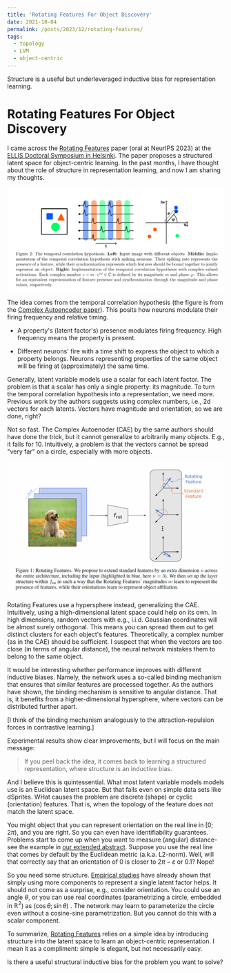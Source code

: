 ```yaml
---
title: 'Rotating Features For Object Discovery'
date: 2021-10-04
permalink: /posts/2023/12/rotating-features/
tags:
  - topology
  - LVM
  - object-centric
---
```


Structure is a useful but underleveraged inductive bias for representation learning. 

# Rotating Features For Object Discovery

I came across the [Rotating Features](http://arxiv.org/abs/2306.00600) paper (oral at NeurIPS 2023) at the [ELLIS Doctoral Symposium in Helsinki](https://path2phd.substack.com/p/p2p-no-39-what-industry-can-tell). The paper proposes a structured latent space for object-centric learning. In the past months, I have thought about the role of structure in representation learning, and now I am sharing my thoughts.


![Temporal correlation hypothesis](/images/posts/temp_corr.png)

The idea comes from the temporal correlation hypothesis (the figure is from the [Complex Autoencoder paper](http://arxiv.org/abs/2204.02075)). This posits how neurons modulate their firing frequency and relative timing.

- A property's (latent factor's) presence modulates firing frequency. High frequency means the property is present.
    
- Different neurons' fire with a time shift to express the object to which a property belongs. Neurons representing properties of the same object will be firing at (approximately) the same time.
    

Generally, latent variable models use a scalar for each latent factor. The problem is that a scalar has only a single property: its magnitude. To turn the temporal correlation hypothesis into a representation, we need more. Previous work by the authors suggests using complex numbers, i.e., 2d vectors for each latents. Vectors have magnitude and orientation, so we are done, right?

Not so fast. The Complex Autoenoder (CAE) by the same authors should have done the trick, but it cannot generalize to arbitrarily many objects. E.g., it fails for 10. Intuitively, a problem is that the vectors cannot be spread "very far" on a circle, especially with more objects.


![lowe_rotating_2023_fig1.png](/images/posts/lowe_rotating_2023_fig1.png)

Rotating Features use a hypersphere instead, generalizing the CAE. Intuitively, using a high-dimensional latent space could help on its own. In high dimensions, random vectors with e.g., i.i.d. Gaussian coordinates will be almost surely orthogonal. This means you can spread them out to get distinct clusters for each object's features. Theoretically, a complex number (as in the CAE) should be sufficient. I suspect that when the vectors are too close (in terms of angular distance), the neural network mistakes them to belong to the same object.

It would be interesting whether performance improves with different inductive biases. Namely, the network uses a so-called binding mechanism that ensures that similar features are processed together. As the authors have shown, the binding mechanism is sensitive to angular distance. That is, it benefits from a higher-dimensional hypersphere, where vectors can be distributed further apart.

[I think of the binding mechanism analogously to the attraction-repulsion forces in contrastive learning.]

Experimental results show clear improvements, but I will focus on the main message:

>If you peel back the idea, it comes back to learning a structured representation, where structure is an inductive bias.

And I believe this is quintessential. What most latent variable models models use is an Euclidean latent space. But that fails even on simple data sets like dSprites. WHat causes the problem are discrete (shape) or cyclic (orientation) features. That is, when the topology of the feature does not match the latent space.

You might object that you can represent orientation on the real line in $[0;2\pi)$, and you are right. So you can even have identifiability guarantees. Problems start to come up when you want to measure (angular) distance-see the example in [our extended abstract](https://openreview.net/forum?id=r6C86JjuiW). Suppose you use the real line that comes by default by the Euclidean metric (a.k.a. L2-norm). Well, will that correctly say that an orientation of 0 is closer to $2\pi-\varepsilon$ or $0.1$? Nope!

So you need some structure. [Empirical studies](http://arxiv.org/abs/2305.18063) have already shown that simply using more components to represent a single latent factor helps. It should not come as a surprise, e.g., consider orientation. You could use an angle $\theta$, or you can use real coordinates (parametrizing a circle, embedded in $\mathbb{R}^{2}$) as $(\cos \theta; \sin \theta)$ . The network may learn to parameterize the circle even without a cosine-sine parametrization. But you cannot do this with a scalar component.

To summarize, [Rotating Features](http://arxiv.org/abs/2306.00600) relies on a simple idea by introducing structure into the latent space to learn an object-centric representation.
I mean it as a compliment: simple is elegant, but not necessarily easy. 

Is there a useful structural inductive bias for the problem you want to solve?


